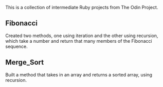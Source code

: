 This is a collection of intermediate Ruby projects from The Odin Project.

## Fibonacci
Created two methods, one using iteration and the other using recursion, which take a number and return that many members of the Fibonacci sequence.

## Merge_Sort
Built a method that takes in an array and returns a sorted array, using recursion.